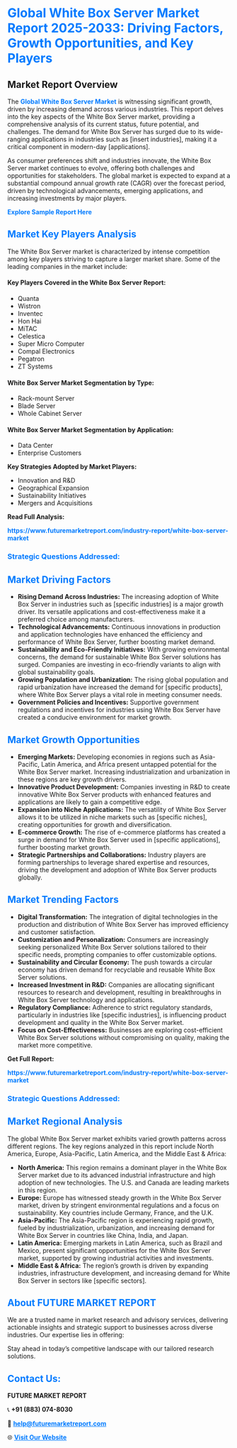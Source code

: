 <h1 style="color: #007BFF;">Global White Box Server Market Report 2025-2033: Driving Factors, Growth Opportunities, and Key Players</h1>

<section id="overview">
<h2>Market Report Overview</h2>
<p>The <a href="https://www.futuremarketreport.com/industry-report/white-box-server-market" style="color: #007BFF; text-decoration: none;"><strong>Global White Box Server Market</strong></a> is witnessing significant growth, driven by increasing demand across various industries. This report delves into the key aspects of the White Box Server market, providing a comprehensive analysis of its current status, future potential, and challenges. The demand for White Box Server has surged due to its wide-ranging applications in industries such as [insert industries], making it a critical component in modern-day [applications].</p>
<p>As consumer preferences shift and industries innovate, the White Box Server market continues to evolve, offering both challenges and opportunities for stakeholders. The global market is expected to expand at a substantial compound annual growth rate (CAGR) over the forecast period, driven by technological advancements, emerging applications, and increasing investments by major players.</p>
</section>

<section id="overview">
<p><a href="https://www.futuremarketreport.com/request-sample/reportId=93086" style="color: #007BFF; text-decoration: none;"><strong>Explore Sample Report Here</strong></a></p>
</section>

<section id="key-players">
<h2 style="color: #007BFF;">Market Key Players Analysis</h2>
<p>The White Box Server market is characterized by intense competition among key players striving to capture a larger market share. Some of the leading companies in the market include:</p>
<h4>Key Players Covered in the White Box Server Report:</h4>
<ul><li>Quanta</li><li>Wistron</li><li>Inventec</li><li>Hon Hai</li><li>MiTAC</li><li>Celestica</li><li>Super Micro Computer</li><li>Compal Electronics</li><li>Pegatron</li><li>ZT Systems</li></ul>
<h4>White Box Server Market Segmentation by Type:</h4>
<ul><li>Rack-mount Server</li><li>Blade Server</li><li>Whole Cabinet Server</li></ul>

<h4>White Box Server Market Segmentation by Application:</h4>
<ul><li>Data Center</li><li>Enterprise Customers</li></ul>
<p><strong>Key Strategies Adopted by Market Players:</strong></p>
<ul>
<li>Innovation and R&D</li>
<li>Geographical Expansion</li>
<li>Sustainability Initiatives</li>
<li>Mergers and Acquisitions</li>
</ul>
</section>

<section>
<p><strong>Read Full Analysis: </strong></p><a href="https://www.futuremarketreport.com/industry-report/white-box-server-market" style="color: #007BFF; text-decoration: none;"><strong>https://www.futuremarketreport.com/industry-report/white-box-server-market</strong></a>
<h3 style="color: #007BFF;">Strategic Questions Addressed:</h3>
</section>

<section id="driving-factors">
<h2 style="color: #007BFF;">Market Driving Factors</h2>
<ul>
<li><strong>Rising Demand Across Industries:</strong> The increasing adoption of White Box Server in industries such as [specific industries] is a major growth driver. Its versatile applications and cost-effectiveness make it a preferred choice among manufacturers.</li>
<li><strong>Technological Advancements:</strong> Continuous innovations in production and application technologies have enhanced the efficiency and performance of White Box Server, further boosting market demand.</li>
<li><strong>Sustainability and Eco-Friendly Initiatives:</strong> With growing environmental concerns, the demand for sustainable White Box Server solutions has surged. Companies are investing in eco-friendly variants to align with global sustainability goals.</li>
<li><strong>Growing Population and Urbanization:</strong> The rising global population and rapid urbanization have increased the demand for [specific products], where White Box Server plays a vital role in meeting consumer needs.</li>
<li><strong>Government Policies and Incentives:</strong> Supportive government regulations and incentives for industries using White Box Server have created a conducive environment for market growth.</li>
</ul>
</section>

<section id="growth-opportunities">
<h2 style="color: #007BFF;">Market Growth Opportunities</h2>
<ul>
<li><strong>Emerging Markets:</strong> Developing economies in regions such as Asia-Pacific, Latin America, and Africa present untapped potential for the White Box Server market. Increasing industrialization and urbanization in these regions are key growth drivers.</li>
<li><strong>Innovative Product Development:</strong> Companies investing in R&D to create innovative White Box Server products with enhanced features and applications are likely to gain a competitive edge.</li>
<li><strong>Expansion into Niche Applications:</strong> The versatility of White Box Server allows it to be utilized in niche markets such as [specific niches], creating opportunities for growth and diversification.</li>
<li><strong>E-commerce Growth:</strong> The rise of e-commerce platforms has created a surge in demand for White Box Server used in [specific applications], further boosting market growth.</li>
<li><strong>Strategic Partnerships and Collaborations:</strong> Industry players are forming partnerships to leverage shared expertise and resources, driving the development and adoption of White Box Server products globally.</li>
</ul>
</section>

<section id="trending-factors">
<h2 style="color: #007BFF;">Market Trending Factors</h2>
<ul>
<li><strong>Digital Transformation:</strong> The integration of digital technologies in the production and distribution of White Box Server has improved efficiency and customer satisfaction.</li>
<li><strong>Customization and Personalization:</strong> Consumers are increasingly seeking personalized White Box Server solutions tailored to their specific needs, prompting companies to offer customizable options.</li>
<li><strong>Sustainability and Circular Economy:</strong> The push towards a circular economy has driven demand for recyclable and reusable White Box Server solutions.</li>
<li><strong>Increased Investment in R&D:</strong> Companies are allocating significant resources to research and development, resulting in breakthroughs in White Box Server technology and applications.</li>
<li><strong>Regulatory Compliance:</strong> Adherence to strict regulatory standards, particularly in industries like [specific industries], is influencing product development and quality in the White Box Server market.</li>
<li><strong>Focus on Cost-Effectiveness:</strong> Businesses are exploring cost-efficient White Box Server solutions without compromising on quality, making the market more competitive.</li>
</ul>
</section>

<section>
<p><strong>Get Full Report: </strong></p><a href="https://www.futuremarketreport.com/industry-report/white-box-server-market" style="color: #007BFF; text-decoration: none;"><strong>https://www.futuremarketreport.com/industry-report/white-box-server-market</strong></a>
<h3 style="color: #007BFF;">Strategic Questions Addressed:</h3>
</section>


<section id="regional-analysis">
<h2 style="color: #007BFF;">Market Regional Analysis</h2>
<p>The global White Box Server market exhibits varied growth patterns across different regions. The key regions analyzed in this report include North America, Europe, Asia-Pacific, Latin America, and the Middle East & Africa:</p>
<ul>
<li><strong>North America:</strong> This region remains a dominant player in the White Box Server market due to its advanced industrial infrastructure and high adoption of new technologies. The U.S. and Canada are leading markets in this region.</li>
<li><strong>Europe:</strong> Europe has witnessed steady growth in the White Box Server market, driven by stringent environmental regulations and a focus on sustainability. Key countries include Germany, France, and the U.K.</li>
<li><strong>Asia-Pacific:</strong> The Asia-Pacific region is experiencing rapid growth, fueled by industrialization, urbanization, and increasing demand for White Box Server in countries like China, India, and Japan.</li>
<li><strong>Latin America:</strong> Emerging markets in Latin America, such as Brazil and Mexico, present significant opportunities for the White Box Server market, supported by growing industrial activities and investments.</li>
<li><strong>Middle East & Africa:</strong> The region’s growth is driven by expanding industries, infrastructure development, and increasing demand for White Box Server in sectors like [specific sectors].</li>
</ul>
</section>

<footer>
<h2 style="color: #007BFF;">About FUTURE MARKET REPORT</h2>
<p>We are a trusted name in market research and advisory services, delivering actionable insights and strategic support to businesses across diverse industries. Our expertise lies in offering:</p>

<p>Stay ahead in today’s competitive landscape with our tailored research solutions.</p>

<h2 style="color: #007BFF;">Contact Us:</h2>
<p><strong>FUTURE MARKET REPORT</strong></p>
<p>📞 <strong>+91 (883) 074-8030</strong></p>
<p>📧 <strong><a href="mailto:help@futuremarketreport.com" style="color: #007BFF;">help@futuremarketreport.com</a></strong></p>
<p>🌐 <strong><a href="https://www.futuremarketreport.com/" style="color: #007BFF;">Visit Our Website</a></strong></p>
</footer>